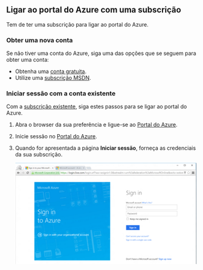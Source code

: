 
<!--
includes/azure-include-getting-started-v12portal-gettings-an-account.md

Latest Freshness check:  2016-04-11 , carlrab.

As of circa 2016-04-11, the following topics might include this include:
articles/sql-database/sql-database-get-started-tutorial.md

-->
## Ligar ao portal do Azure com uma subscrição

Tem de ter uma subscrição para ligar ao portal do Azure.

### Obter uma nova conta

Se não tiver uma conta do Azure, siga uma das opções que se seguem para obter uma conta:

- Obtenha uma [conta gratuita](https://azure.microsoft.com/get-started/).
- Utilize uma [subscrição MSDN](https://azure.microsoft.com/pricing/member-offers/msdn-benefits/).

### Iniciar sessão com a conta existente

Com a [subscrição existente]( https://account.windowsazure.com/Home/Index), siga estes passos para se ligar ao portal do Azure.

1. Abra o browser da sua preferência e ligue-se ao [Portal do Azure](https://portal.azure.com/).

1. Inicie sessão no [Portal do Azure](https://portal.azure.com/).

1. Quando for apresentada a página **Iniciar sessão**, forneça as credenciais da sua subscrição.

   ![Iniciar sessão](./media/azure-getting-started-portal-login/login.png)



<!--HONumber=sep14_HO2-->


